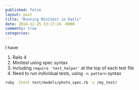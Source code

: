 ```yaml
---
published: false
layout: post
title: "Running Minitest in Rails"
date: 2014-12-25 13:17:24 -0800
comments: true
categories:
---
```


I have:

1. Rails 4
2. Minitest using spec syntax
3. Including `require 'test_helper'` at the top of each test file
4. Need to run individual tests, using `-n pattern` syntax

```bash
ruby -Itest test/models/photo_spec.rb -n /my_test/
```
